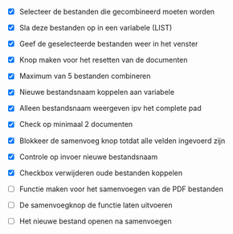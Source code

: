 - [x] Selecteer de bestanden die gecombineerd moeten worden
- [x] Sla deze bestanden op in een variabele (LIST)
- [x] Geef de geselecteerde bestanden weer in het venster
- [x] Knop maken voor het resetten van de documenten
- [x] Maximum van 5 bestanden combineren
- [x] Nieuwe bestandsnaam koppelen aan variabele
- [x] Alleen bestandsnaam weergeven ipv het complete pad
- [x] Check op minimaal 2 documenten
- [x] Blokkeer de samenvoeg knop totdat alle velden ingevoerd zijn
- [x] Controle op invoer nieuwe bestandsnaam
- [x] Checkbox verwijderen oude bestanden koppelen

- [ ] Functie maken voor het samenvoegen van de PDF bestanden
- [ ] De samenvoegknop de functie laten uitvoeren
- [ ] Het nieuwe bestand openen na samenvoegen


